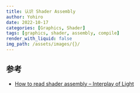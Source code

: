 ```yaml
---
title: 认识 Shader Assembly
author: Yohiro
date: 2022-10-17
categories: [Graphics, Shader]
tags: [graphics, shader, assembly, compile]
render_with_liquid: false
img_path: /assets/images/{}/
---
```

## 


## 参考

- [How to read shader assembly – Interplay of Light](https://interplayoflight.wordpress.com/2021/04/18/how-to-read-shader-assembly/)
